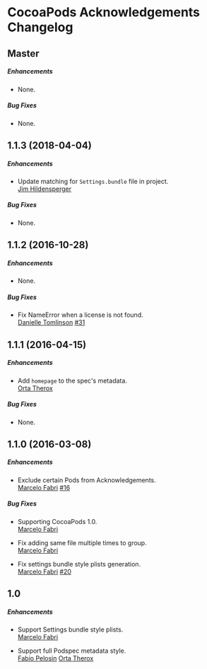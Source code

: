 # CocoaPods Acknowledgements Changelog

## Master

##### Enhancements

* None.  

##### Bug Fixes

* None.  


## 1.1.3 (2018-04-04)

##### Enhancements

* Update matching for `Settings.bundle` file in project.  
  [Jim Hildensperger](https://github.com/jhildensperger)

##### Bug Fixes

* None.  


## 1.1.2 (2016-10-28)

##### Enhancements

* None.  

##### Bug Fixes

* Fix NameError when a license is not found.  
  [Danielle Tomlinson](https://github.com/dantoml)
  [#31](https://github.com/CocoaPods/cocoapods-acknowledgements/issues/31)


## 1.1.1 (2016-04-15)

##### Enhancements

* Add `homepage` to the spec's metadata.  
  [Orta Therox](https://github.com/orta)

##### Bug Fixes

* None.  


## 1.1.0 (2016-03-08)

##### Enhancements

* Exclude certain Pods from Acknowledgements.  
  [Marcelo Fabri](https://github.com/marcelofabri)
  [#16](https://github.com/CocoaPods/cocoapods-acknowledgements/issues/16)

##### Bug Fixes

* Supporting CocoaPods 1.0.  
  [Marcelo Fabri](https://github.com/marcelofabri)

* Fix adding same file multiple times to group.   
  [Marcelo Fabri](https://github.com/marcelofabri)

* Fix settings bundle style plists generation.  
  [Marcelo Fabri](https://github.com/marcelofabri)
  [#20](https://github.com/CocoaPods/cocoapods-acknowledgements/issues/20)


## 1.0

##### Enhancements

* Support Settings bundle style plists.  
  [Marcelo Fabri](https://github.com/marcelofabri)

* Support full Podspec metadata style.  
  [Fabio Pelosin](https://github.com/fabiopelosin)
  [Orta Therox](https://github.com/orta)
